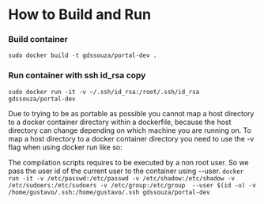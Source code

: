 # How to Build and Run


### Build container
```sudo docker build -t gdssouza/portal-dev .```


### Run container with ssh id_rsa copy
```sudo docker run -it -v ~/.ssh/id_rsa:/root/.ssh/id_rsa  gdssouza/portal-dev```

Due to trying to be as portable as possible you cannot map a host directory to a docker container directory within a dockerfile, because the host directory can change depending on which machine you are running on. To map a host directory to a docker container directory you need to use the -v flag when using docker run like so:

The compilation scripts requires to be executed by a non root user. So we pass the user id of the current user to the container using --user.
```docker run -it -v /etc/passwd:/etc/passwd -v /etc/shadow:/etc/shadow -v /etc/sudoers:/etc/sudoers -v /etc/group:/etc/group  --user $(id -u) -v /home/gustavo/.ssh:/home/gustavo/.ssh gdssouza/portal-dev```

